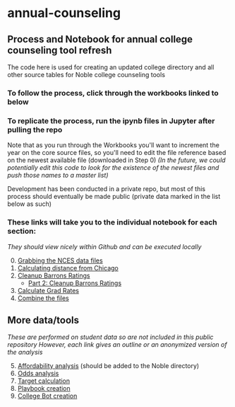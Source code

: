 # annual-counseling
## Process and Notebook for annual college counseling tool refresh
The code here is used for creating an updated college directory and
all other source tables for Noble college counseling tools

### To follow the process, click through the workbooks linked to below
### To replicate the process, run the ipynb files in Jupyter after pulling the repo

Note that as you run through the Workbooks you'll want to increment
the year on the core source files, so you'll need to edit the file
reference based on the newest available file (downloaded in Step 0)
_(In the future, we could potentially edit this code to look for the
existence of the newest files and push those names to a master list)_  

Development has been conducted in a private repo, but most of this process
should eventually be made public (private data marked in the list below as
such)

### These links will take you to the individual notebook for each section:
_They should view nicely within Github and can be executed locally_

0. [Grabbing the NCES data files](Notebooks/Step_0_Grab_data.ipynb)
1. [Calculating distance from Chicago](Notebooks/Step_1_distance_calcs.ipynb)
2. [Cleanup Barrons Ratings](Notebooks/Step_2_get_Barrons.ipynb)
   * [Part 2: Cleanup Barrons Ratings](Notebooks/Step_2_5_Get_Barrons_inferred.ipynb)
4. [Calculate Grad Rates](Notebooks/Step_3_get_Grad_Rates.ipynb)
5. [Combine the files](Notebooks/Step_4_combine_files.md)

## More data/tools
_These are performed on student data so are not included in this public repository_
_However, each link gives an outline or an anonymized version of the analysis_

5. [Affordability analysis](ph) (should be added to the Noble directory)
6. [Odds analysis](ph)
7. [Target calculation](ph)
8. [Playbook creation](ph)
9. [College Bot creation](ph)

